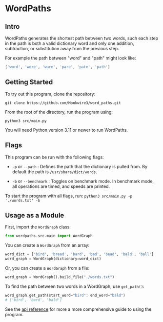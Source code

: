 # WordPaths
## Intro ##
WordPaths generates the shortest path between two words, such each step in the path is both a valid dictionary word and only one addition, subtraction, or substitution away from the previous step.


For example the path between "word" and "path" might look like:

```py
['word', 'wore', 'ware', 'pare', 'pate', 'path']
```

## Getting Started ##
To try out this program, clone the repository:

`git clone https://github.com/Monkwire3/word_paths.git`

From the root of the directory, run the program using:

`python3 src/main.py`

You will need Python version 3.11 or newer to run WordPaths.


## Flags ##
This program can be run with the following flags:

- `-p` or `--path` : Defines the path that the dictionary is pulled from. By default the path is `/usr/share/dict/words`.

- `-b` or `--benchmark` : Toggles on benchmark mode. In benchmark mode, all operations are timed, and speeds are printed.

To start the program with all flags, run:
`python3 src/main.py -p './words.txt' -b`


## Usage as a Module ##
First, import the `WordGraph` class:

```py
from wordpaths.src.main import WordGraph
```

You can create a `WordGraph` from an array:
```py
word_dict = ['bird', 'bread', 'bard', 'bad', 'bead', 'bald', 'ball']
word_graph = WordGraph(dictionary=word_dict)
```

Or, you can create a `WordGraph` from a file:
```py
word_graph = WordGraph().build_file("./words.txt")
```

To find the path between two words in a WordGraph, use `get_path()`:
```py
word_graph.get_path(start_word="bird": end_word="bald")
# ['bird', 'bard', 'bald']
```
See the [api reference](https://github.com/Monkwire3/word_paths/blob/main/api_reference.md) for more a more comprehensive guide to using the program.
